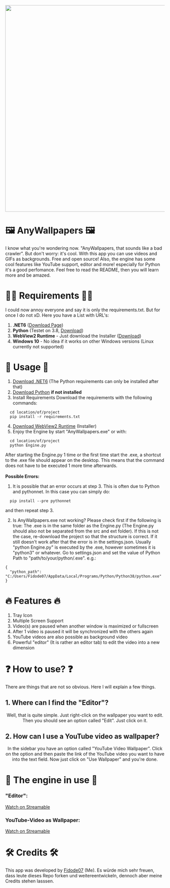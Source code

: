 <p align="center">
  <img height="auto" width="650" src="https://raw.githubusercontent.com/Fidode07/ImageHost/3ff66d345c56363c41aba681c274ca548c58bf87/%C3%9Cberschrift%20hinzuf%C3%BCgen.svg"/>
</p>

# 🖼️ AnyWallpapers 🖼️
I know what you're wondering now. "AnyWallpapers, that sounds like a bad crawler". But don't worry: it's cool. With this app you can use videos and GIFs as backgrounds. Free and open source! Also, the engine has some cool features like YouTube support, editor and more! especially for Python it's a good perfomance. Feel free to read the README, then you will learn more and be amazed.

# 👨‍💻 Requirements 👨‍💻
I could now annoy everyone and say it is only the requirements.txt. But for once I do not xD. Here you have a List with URL's:
1. <strong>.NET6</strong> (<a href="https://dotnet.microsoft.com/en-us/download/dotnet/6.0">Download Page</a>)
2. <strong>Python</strong> (Testet on 3.8, <a href="https://www.python.org/downloads/release/python-388rc1/">Download</a>)
3. <strong>WebView2 Runtime</strong> - Just download the Installer (<a href="https://developer.microsoft.com/de-de/microsoft-edge/webview2/">Download</a>)
4. <strong>Windows 10</strong> - No idea if it works on other Windows versions (Linux currently not supported)

# 📝 Usage 📝
1. <a href="https://dotnet.microsoft.com/en-us/download/dotnet/6.0">Download .NET6</a> (The Python requirements can only be installed after that)
2. <a href="https://www.python.org/downloads/release/python-388rc1/">Download Python</a> <strong>if not installed</strong>
3. Install Requirements Download the requirements with the following commands:
```
  cd location/of/project
  pip install -r requirements.txt
```
4. <a href="https://developer.microsoft.com/de-de/microsoft-edge/webview2/">Download WebView2 Runtime</a> (Installer)
5. Enjoy the Engine by start "AnyWallpapers.exe" or with:
```
  cd location/of/project
  python Engine.py
```
After starting the Engine.py 1 time or the first time start the .exe, a shortcut to the .exe file should appear on the desktop. This means that the command does not have to be executed 1 more time afterwards.
  <br><br>
<strong>Possible Errors:</strong>
1. It is possible that an error occurs at step 3. This is often due to Python and pythonnet. In this case you can simply do:
```
  pip install --pre pythonnet
```
and then repeat step 3.

2. Is AnyWallpapers.exe not working? Please check first if the following is true: The .exe is in the same folder as the Engine.py (The Engine.py should also not be separated from the src and ext folder). If this is not the case, re-download the project so that the structure is correct. If it still doesn't work after that the error is in the settings.json. Usually "python Engine.py" is executed by the .exe, however sometimes it is "python3" or whatever. Go to settings.json and set the value of Python Path to "path/to/your/python/.exe". e.g.:
```
{
  "python_path": "C:/Users/Fidode07/AppData/Local/Programs/Python/Python38/python.exe"
}
```

# 🔥 Features 🔥
1. Tray Icon
2. Multiple Screen Support
3. Video(s) are paused when another window is maximized or fullscreen
4. After 1 video is paused it will be synchronized with the others again
5. YouTube videos are also possible as background video
6. Powerful "editor" (It is rather an editor tab) to edit the video into a new dimension

# ❓ How to use? ❓
There are things that are not so obvious. Here I will explain a few things.
<br>
<h2>1. Where can I find the "Editor"?</h2>  
<p align="center">Well, that is quite simple. Just right-click on the wallpaper you want to edit. Then you should see an option called "Edit". Just click on it.</p>

<h2>2. How can I use a YouTube video as wallpaper?</h2>
<p align="center">In the sidebar you have an option called "YouTube Video Wallpaper". Click on the option and then paste the link of the YouTube video you want to have into the text field. Now just click on "Use Wallpaper" and you're done.</p>

# 🎥 The engine in use 🎥
<p align="center">
<h3>"Editor":</h3>
<a href="https://streamable.com/tnrwzk">Watch on Streamable</a>
<h3>YouTube-Video as Wallpaper:</h3>
<a href="https://streamable.com/swpox1">Watch on Streamable</a>
</p>

# 🛠 Credits 🛠
This app was developed by <a href="https://github.com/Fidode07">Fidode07</a> (Me). Es würde mich sehr freuen, dass leute dieses Repo forken und weitereentwickeln, dennoch aber meine Credits stehen lasssen.
